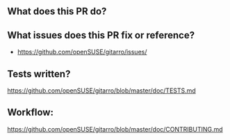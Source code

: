 ## What does this PR do?

## What issues does this PR fix or reference?

 - https://github.com/openSUSE/gitarro/issues/<NUMBER>

## Tests written? 

https://github.com/openSUSE/gitarro/blob/master/doc/TESTS.md

## Workflow:

https://github.com/openSUSE/gitarro/blob/master/doc/CONTRIBUTING.md
